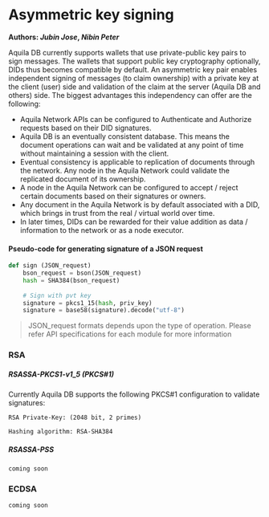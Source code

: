 # Asymmetric key signing

**Authors:  *Jubin Jose*, *Nibin Peter***



Aquila DB currently supports wallets that use private-public key pairs to sign messages. The wallets that support public key cryptography optionally, DIDs thus becomes compatible by default. An asymmetric key pair enables independent signing of messages (to claim ownership) with a private key at the client (user) side and validation of the claim at the server (Aquila DB and others) side. The biggest advantages this independency can offer are the following:

- Aquila Network APIs can be configured to Authenticate and Authorize requests based on their DID signatures.
- Aquila DB is an eventually consistent database. This means the document operations can wait and be validated at any point of time without maintaining a session with the client.
- Eventual consistency is applicable to replication of documents through the network. Any node in the Aquila Network could validate the replicated document of its ownership.
- A node in the Aquila Network can be configured to accept / reject certain documents based on their signatures or owners. 
- Any document in the Aquila Network is by default associated with a DID, which brings in trust from the real / virtual world over time.
- In later times, DIDs can be rewarded for their value addition as data / information to the network or as a node executor.



#### Pseudo-code for generating signature of a JSON request

```python
def sign (JSON_request)
    bson_request = bson(JSON_request)
    hash = SHA384(bson_request)
    
    # Sign with pvt key
    signature = pkcs1_15(hash, priv_key)
    signature = base58(signature).decode("utf-8")
```

> JSON_request formats depends upon the type of operation. Please refer API specifications for each module for more information

### RSA

##### RSASSA-PKCS1-v1_5 (PKCS#1)

Currently Aquila DB supports the following PKCS#1 configuration to validate signatures:

```
RSA Private-Key: (2048 bit, 2 primes)

Hashing algorithm: RSA-SHA384
```

##### RSASSA-PSS 

`coming soon`

### ECDSA

`coming soon`